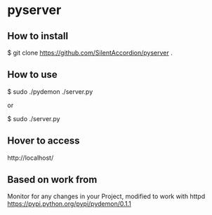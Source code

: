 # pyserver


## How to install

$ git clone https://github.com/SilentAccordion/pyserver .

## How to use

$ sudo ./pydemon ./server.py

or

$ sudo ./server.py

## Hover to access

http://localhost/

## Based on work from

Monitor for any changes in your Project, modified to work with httpd
https://pypi.python.org/pypi/pydemon/0.1.1


